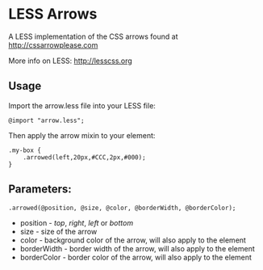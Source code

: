 # LESS Arrows #

A LESS implementation of the CSS arrows found at <http://cssarrowplease.com>

More info on LESS: <http://lesscss.org>

## Usage ##

Import the arrow.less file into your LESS file:

	@import "arrow.less";

Then apply the arrow mixin to your element:

	.my-box {
		.arrowed(left,20px,#CCC,2px,#000);
	}

## Parameters: ##

	.arrowed(@position, @size, @color, @borderWidth, @borderColor);

* position - _top_, _right_, _left_ or _bottom_
* size - size of the arrow
* color - background color of the arrow, will also apply to the element
* borderWidth - border width of the arrow, will also apply to the element
* borderColor - border color of the arrow, will also apply to the element  